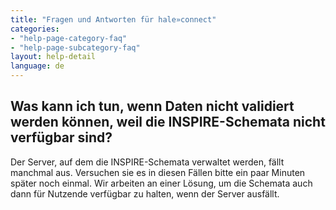 ```yaml
---
title: "Fragen und Antworten für hale»connect"
categories:
- "help-page-category-faq"
- "help-page-subcategory-faq"
layout: help-detail
language: de
---
```


<h2>Was kann ich tun, wenn Daten nicht validiert werden können, weil die INSPIRE-Schemata nicht verfügbar sind?</h2>

Der Server, auf dem die INSPIRE-Schemata verwaltet werden, fällt manchmal aus. Versuchen sie es in diesen Fällen bitte ein paar Minuten später noch einmal. Wir arbeiten an einer Lösung, um die Schemata auch dann für Nutzende verfügbar zu halten, wenn der Server ausfällt.

